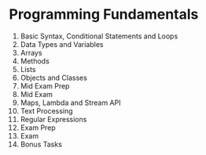 # Programming Fundamentals

1. Basic Syntax, Conditional Statements and Loops
2. Data Types and Variables
3. Arrays
4. Methods
5. Lists
6. Objects and Classes
7. Mid Exam Prep
8. Mid Exam
9. Maps, Lambda and Stream API
10. Text Processing
11. Regular Expressions
12. Exam Prep
13. Exam
14. Bonus Tasks
